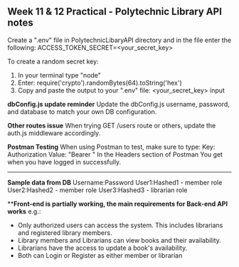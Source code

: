 ## Week 11 & 12 Practical - Polytechnic Library API notes

Create a ".env" file in PolytechnicLibaryAPI directory and in the file enter the following:
ACCESS_TOKEN_SECRET=<your_secret_key>

To create a random secret key:
1. In your terminal type "node"
2. Enter: require('crypto').randomBytes(64).toString('hex')
3. Copy and paste the output to your ".env" file: <your_secret_key> input

**dbConfig.js update reminder**
Update the dbConfig.js username, password, and database to match your own DB configuration.

**Other routes issue**
When trying GET /users route or others, update the auth.js middleware accordingly.

**Postman Testing**
When using Postman to test, make sure to type:
Key: Authorization
Value: "Bearer <token>"
In the Headers section of Postman
You get <token> when you have logged in successfully.

---
**Sample data from DB**
Username:Password
User1:Hashed1 - member role
User2:Hashed2 - member role
User3:Hashed3 - librarian role

****Front-end is partially working, the main requirements for Back-end API works**
e.g.:
- Only authorized users can access the system. This includes librarians and registered library members.
- Library members and Librarians can view books and their availability.
- Librarians have the access to update a book's availability.
- Both can Login or Register as either member or librarian
